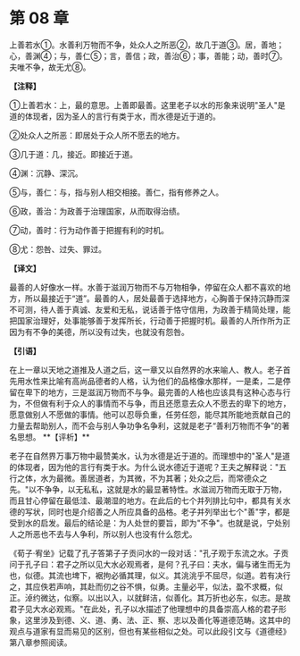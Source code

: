 # 第 08 章

上善若水①。水善利万物而不争，处众人之所恶②，故几于道③。居，善地；心，善渊④；与，善仁⑤；言，善信；政，善治⑥；事，善能；动，善时⑦。夫唯不争，故无尤⑧。

**【注释】**


①上善若水：上，最的意思。上善即最善。这里老子以水的形象来说明"圣人"是道的体现者，因为圣人的言行有类于水，而水德是近于道的。

②处众人之所恶：即居处于众人所不愿去的地方。

③几于道：几，接近。即接近于道。

④渊：沉静、深沉。

⑤与，善仁：与，指与别人相交相接。善仁，指有修养之人。

⑥政，善治：为政善于治理国家，从而取得治绩。

⑦动，善时：行为动作善于把握有利的时机。

⑧尤：怨咎、过失、罪过。


**【译文】**

最善的人好像水一样。水善于滋润万物而不与万物相争，停留在众人都不喜欢的地方，所以最接近于“道”。最善的人，居处最善于选择地方，心胸善于保持沉静而深不可测，待人善于真诚、友爱和无私，说话善于恪守信用，为政善于精简处理，能把国家治理好，处事能够善于发挥所长，行动善于把握时机。最善的人所作所为正因为有不争的美德，所以没有过失，也就没有怨咎。

**【引语】**

在上一章以天地之道推及人道之后，这一章又以自然界的水来喻人、教人。老子首先用水性来比喻有高尚品德者的人格，认为他们的品格像水那样，一是柔，二是停留在卑下的地方，三是滋润万物而不与争。最完善的人格也应该具有这种心态与行为，不但做有利于众人的事情而不与争，而且还愿意去众人不愿去的卑下的地方，愿意做别人不愿做的事情。他可以忍辱负重，任劳任怨，能尽其所能地贡献自己的力量去帮助别人，而不会与别人争功争名争利，这就是老子“善利万物而不争”的著名思想。
\**【评析】**

老子在自然界万事万物中最赞美水，认为水德是近于道的。而理想中的"圣人"是道的体现者，因为他的言行有类于水。为什么说水德近于道呢？王夫之解释说："五行之体，水为最微。善居道者，为其微，不为其著；处众之后，而常德众之先。"以不争争，以无私私，这就是水的最显著特性。水滋润万物而无取于万物，而且甘心停留在最低洼、最潮湿的地方。在此后的七个并列排比句中，都具有关水德的写状，同时也是介绍善之人所应具备的品格。老子并列举出七个"善"字，都是受到水的启发。最后的结论是：为人处世的要旨，即为"不争"。也就是说，宁处别人之所恶也不去与人争利，所以别人也没有什么怨尤。

《荀子·宥坐》记载了孔子答第子子贡问水的一段对话："孔子观于东流之水。子贡问于孔子曰：君子之所以见大水必观焉者，是何？孔子曰：夫水，偏与诸生而无为也，似德。其流也埤下，裾拘必循其理，似义。其洮洮乎不屈尽，似道。若有决行之，其应佚若声响，其赴而仞之谷不惧，似勇。主量必平，似法，盈不求概，似正。淖约微达，似察。以出以入，以就鲜洁，似善化。其万折也必东，似志。是故君子见大水必观焉。"在此处，孔子以水描述了他理想中的具备崇高人格的君子形象，这里涉及到德、义、道、勇、法、正、察、志以及善化等道德范畴。这其中的观点与道家有显而易见的区别，但也有某些相似之处。可以此段引文与《道德经》第八章参照阅读。
